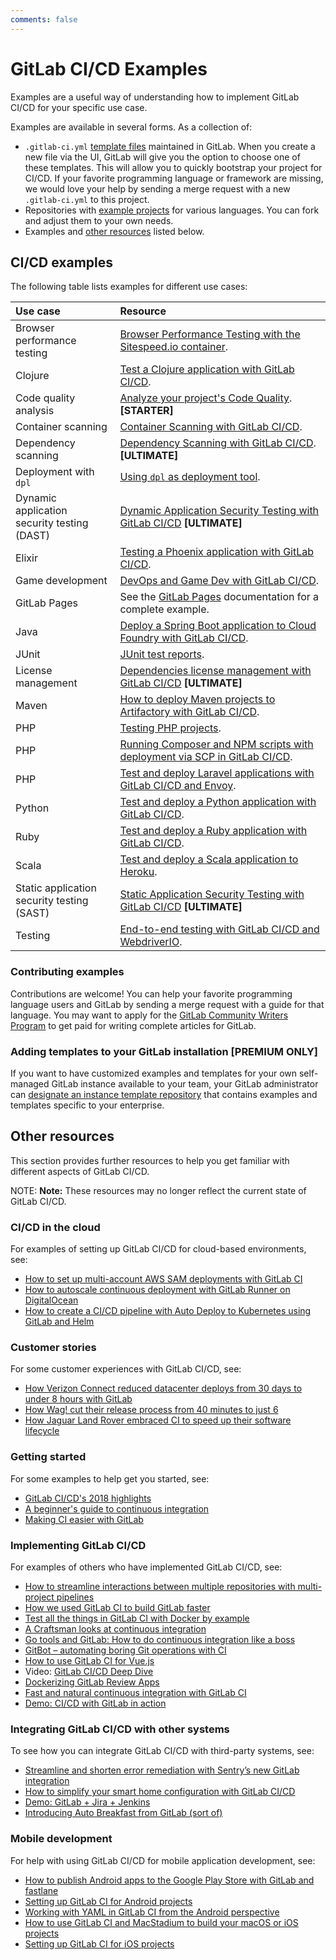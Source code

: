```yaml
---
comments: false
---
```


# GitLab CI/CD Examples

Examples are a useful way of understanding how to implement GitLab CI/CD for your specific use case.

Examples are available in several forms. As a collection of:

- `.gitlab-ci.yml` [template files](https://gitlab.com/gitlab-org/gitlab-ce/tree/master/lib/gitlab/ci/templates) maintained in GitLab. When you create a new file via the UI,
  GitLab will give you the option to choose one of these templates. This will allow you to quickly bootstrap your project for CI/CD.
  If your favorite programming language or framework are missing, we would love your help by sending a merge request with a new `.gitlab-ci.yml` to this project.
- Repositories with [example projects](https://gitlab.com/gitlab-examples) for various languages. You can fork and adjust them to your own needs.
- Examples and [other resources](#other-resources) listed below.

## CI/CD examples

The following table lists examples for different use cases:

| Use case                                       | Resource                                                                                                             |
|:-----------------------------------------------|:---------------------------------------------------------------------------------------------------------------------|
| Browser performance testing                    | [Browser Performance Testing with the Sitespeed.io container](browser_performance.md).                               |
| Clojure                                        | [Test a Clojure application with GitLab CI/CD](test-clojure-application.md).                                         |
| Code quality analysis                          | [Analyze your project's Code Quality](code_quality.md). **[STARTER]**                                                |
| Container scanning                             | [Container Scanning with GitLab CI/CD](container_scanning.md).                                                       |
| Dependency scanning                            | [Dependency Scanning with GitLab CI/CD](dependency_scanning.md). **[ULTIMATE]**                                      |
| Deployment with `dpl`                          | [Using `dpl` as deployment tool](deployment/README.md).                                                              |
| Dynamic application<br>security testing (DAST) | [Dynamic Application Security Testing with GitLab CI/CD](dast.md) **[ULTIMATE]**                                     |
| Elixir                                         | [Testing a Phoenix application with GitLab CI/CD](test_phoenix_app_with_gitlab_ci_cd/index.md).                      |
| Game development                               | [DevOps and Game Dev with GitLab CI/CD](devops_and_game_dev_with_gitlab_ci_cd/index.md).                             |
| GitLab Pages                                   | See the [GitLab Pages](../../user/project/pages/index.md) documentation for a complete example.                      |
| Java                                           | [Deploy a Spring Boot application to Cloud Foundry with GitLab CI/CD](deploy_spring_boot_to_cloud_foundry/index.md). |
| JUnit                                          | [JUnit test reports](../junit_test_reports.md).                                                                      |
| License management                             | [Dependencies license management with GitLab CI/CD](license_management.md) **[ULTIMATE]**                            |
| Maven                                          | [How to deploy Maven projects to Artifactory with GitLab CI/CD](artifactory_and_gitlab/index.md).                    |
| PHP                                            | [Testing PHP projects](php.md).                                                                                      |
| PHP                                            | [Running Composer and NPM scripts with deployment via SCP in GitLab CI/CD](deployment/composer-npm-deploy.md).       |
| PHP                                            | [Test and deploy Laravel applications with GitLab CI/CD and Envoy](laravel_with_gitlab_and_envoy/index.md).          |
| Python                                         | [Test and deploy a Python application with GitLab CI/CD](test-and-deploy-python-application-to-heroku.md).           |
| Ruby                                           | [Test and deploy a Ruby application with GitLab CI/CD](test-and-deploy-ruby-application-to-heroku.md).               |
| Scala                                          | [Test and deploy a Scala application to Heroku](test-scala-application.md).                                          |
| Static application<br>security testing (SAST)  | [Static Application Security Testing with GitLab CI/CD](sast.md) **[ULTIMATE]**                                      |
| Testing                                        | [End-to-end testing with GitLab CI/CD and WebdriverIO](end_to_end_testing_webdriverio/index.md).                     |

### Contributing examples

Contributions are welcome! You can help your favorite programming
language users and GitLab by sending a merge request with a guide for that language.
You may want to apply for the [GitLab Community Writers Program](https://about.gitlab.com/community-writers/)
to get paid for writing complete articles for GitLab.

### Adding templates to your GitLab installation **[PREMIUM ONLY]**

If you want to have customized examples and templates for your own self-managed GitLab instance available to your team, your GitLab administrator can [designate an instance template repository](https://docs.gitlab.com/ee/user/admin_area/settings/instance_template_repository.html) that contains examples and templates specific to your enterprise.

## Other resources

This section provides further resources to help you get familiar with different aspects of GitLab CI/CD.

NOTE: **Note:**
These resources may no longer reflect the current state of GitLab CI/CD.

### CI/CD in the cloud

For examples of setting up GitLab CI/CD for cloud-based environments, see:

- [How to set up multi-account AWS SAM deployments with GitLab CI](https://about.gitlab.com/2019/02/04/multi-account-aws-sam-deployments-with-gitlab-ci/)
- [How to autoscale continuous deployment with GitLab Runner on DigitalOcean](https://about.gitlab.com/2018/06/19/autoscale-continuous-deployment-gitlab-runner-digital-ocean/)
- [How to create a CI/CD pipeline with Auto Deploy to Kubernetes using GitLab and Helm](https://about.gitlab.com/2017/09/21/how-to-create-ci-cd-pipeline-with-autodeploy-to-kubernetes-using-gitlab-and-helm/)

### Customer stories

For some customer experiences with GitLab CI/CD, see:

- [How Verizon Connect reduced datacenter deploys from 30 days to under 8 hours with GitLab](https://about.gitlab.com/2019/02/14/verizon-customer-story/)
- [How Wag! cut their release process from 40 minutes to just 6](https://about.gitlab.com/2019/01/16/wag-labs-blog-post/)
- [How Jaguar Land Rover embraced CI to speed up their software lifecycle](https://about.gitlab.com/2018/07/23/chris-hill-devops-enterprise-summit-talk/)

### Getting started

For some examples to help get you started, see:

- [GitLab CI/CD's 2018 highlights](https://about.gitlab.com/2019/01/21/gitlab-ci-cd-features-improvements/)
- [A beginner's guide to continuous integration](https://about.gitlab.com/2018/01/22/a-beginners-guide-to-continuous-integration/)
- [Making CI easier with GitLab](https://about.gitlab.com/2017/07/13/making-ci-easier-with-gitlab/)

### Implementing GitLab CI/CD

For examples of others who have implemented GitLab CI/CD, see:

- [How to streamline interactions between multiple repositories with multi-project pipelines](https://about.gitlab.com/2018/10/31/use-multiproject-pipelines-with-gitlab-cicd/)
- [How we used GitLab CI to build GitLab faster](https://about.gitlab.com/2018/05/02/using-gitlab-ci-to-build-gitlab-faster/)
- [Test all the things in GitLab CI with Docker by example](https://about.gitlab.com/2018/02/05/test-all-the-things-gitlab-ci-docker-examples/)
- [A Craftsman looks at continuous integration](https://about.gitlab.com/2018/01/17/craftsman-looks-at-continuous-integration/)
- [Go tools and GitLab: How to do continuous integration like a boss](https://about.gitlab.com/2017/11/27/go-tools-and-gitlab-how-to-do-continuous-integration-like-a-boss/)
- [GitBot – automating boring Git operations with CI](https://about.gitlab.com/2017/11/02/automating-boring-git-operations-gitlab-ci/)
- [How to use GitLab CI for Vue.js](https://about.gitlab.com/2017/09/12/vuejs-app-gitlab/)
- Video: [GitLab CI/CD Deep Dive](https://youtu.be/pBe4t1CD8Fc?t=195)
- [Dockerizing GitLab Review Apps](https://about.gitlab.com/2017/07/11/dockerizing-review-apps/)
- [Fast and natural continuous integration with GitLab CI](https://about.gitlab.com/2017/05/22/fast-and-natural-continuous-integration-with-gitlab-ci/)
- [Demo: CI/CD with GitLab in action](https://about.gitlab.com/2017/03/13/ci-cd-demo/)

### Integrating GitLab CI/CD with other systems

To see how you can integrate GitLab CI/CD with third-party systems, see:

- [Streamline and shorten error remediation with Sentry’s new GitLab integration](https://about.gitlab.com/2019/01/25/sentry-integration-blog-post/)
- [How to simplify your smart home configuration with GitLab CI/CD](https://about.gitlab.com/2018/08/02/using-the-gitlab-ci-slash-cd-for-smart-home-configuration-management/)
- [Demo: GitLab + Jira + Jenkins](https://about.gitlab.com/2018/07/30/gitlab-workflow-with-jira-jenkins/)
- [Introducing Auto Breakfast from GitLab (sort of)](https://about.gitlab.com/2018/06/29/introducing-auto-breakfast-from-gitlab/)

### Mobile development

For help with using GitLab CI/CD for mobile application development, see:

- [How to publish Android apps to the Google Play Store with GitLab and fastlane](https://about.gitlab.com/2019/01/28/android-publishing-with-gitlab-and-fastlane/)
- [Setting up GitLab CI for Android projects](https://about.gitlab.com/2018/10/24/setting-up-gitlab-ci-for-android-projects/)
- [Working with YAML in GitLab CI from the Android perspective](https://about.gitlab.com/2017/11/20/working-with-yaml-gitlab-ci-android/)
- [How to use GitLab CI and MacStadium to build your macOS or iOS projects](https://about.gitlab.com/2017/05/15/how-to-use-macstadium-and-gitlab-ci-to-build-your-macos-or-ios-projects/)
- [Setting up GitLab CI for iOS projects](https://about.gitlab.com/2016/03/10/setting-up-gitlab-ci-for-ios-projects/)
